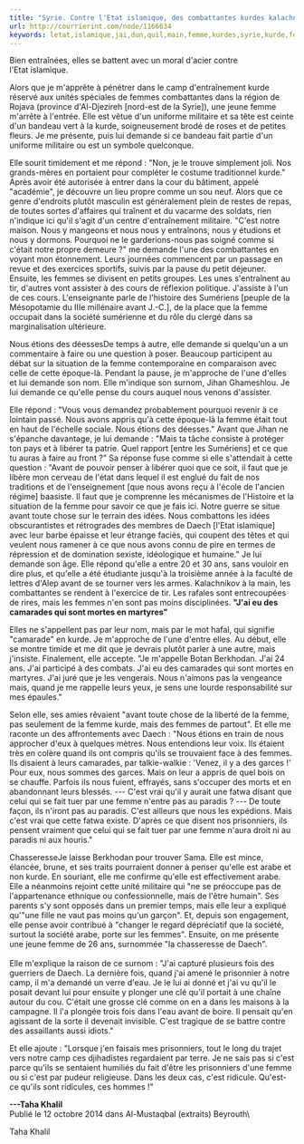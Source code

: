 ```yaml
---
title: "Syrie. Contre l'Etat islamique, des combattantes kurdes kalachnikov en main"
url: http://courrierint.com/node/1166634
keywords: letat,islamique,jai,dun,quil,main,femme,kurdes,syrie,kurde,femmes,militaire,société,demande,cest,combattantes,kalachnikov
---
```

Bien entraînées, elles se battent avec un moral d'acier contre l'Etat islamique.

Alors que je m'apprête à pénétrer dans le camp d'entraînement kurde réservé aux unités spéciales de femmes combattantes dans la région de Rojava (province d'Al-Djezireh \[nord-est de la Syrie\]), une jeune femme m'arrête à l'entrée. Elle est vêtue d'un uniforme militaire et sa tête est ceinte d'un bandeau vert à la kurde, soigneusement brodé de roses et de petites fleurs. Je me présente, puis lui demande si ce bandeau fait partie d'un uniforme militaire ou est un symbole quelconque.

Elle sourit timidement et me répond : "Non, je le trouve simplement joli. Nos grands-mères en portaient pour compléter le costume traditionnel kurde." Après avoir été autorisée à entrer dans la cour du bâtiment, appelé "académie", je découvre un lieu propre comme un sou neuf. Alors que ce genre d'endroits plutôt masculin est généralement plein de restes de repas, de toutes sortes d'affaires qui traînent et du vacarme des soldats, rien n'indique ici qu'il s'agit d'un centre d'entraînement militaire. "C'est notre maison. Nous y mangeons et nous nous y entraînons, nous y étudions et nous y dormons. Pourquoi ne le garderions-nous pas soigné comme si c'était notre propre demeure ?" me demande l'une des combattantes en voyant mon étonnement. Leurs journées commencent par un passage en revue et des exercices sportifs, suivis par la pause du petit déjeuner. Ensuite, les femmes se divisent en petits groupes. Les unes s'entraînent au tir, d'autres vont assister à des cours de réflexion politique. J'assiste à l'un de ces cours. L'enseignante parle de l'histoire des Sumériens \[peuple de la Mésopotamie du IIIe millénaire avant J.-C.\], de la place que la femme occupait dans la société sumérienne et du rôle du clergé dans sa marginalisation ultérieure.

Nous étions des déessesDe temps à autre, elle demande si quelqu'un a un commentaire à faire ou une question à poser. Beaucoup participent au débat sur la situation de la femme contemporaine en comparaison avec celle de cette époque-là. Pendant la pause, je m'approche de l'une d'elles et lui demande son nom. Elle m'indique son surnom, Jihan Ghameshlou. Je lui demande ce qu'elle pense du cours auquel nous venons d'assister.

Elle répond : "Vous vous demandez probablement pourquoi revenir à ce lointain passé. Nous avons appris qu'à cette époque-là la femme était tout en haut de l'échelle sociale. Nous étions des déesses." Avant que Jihan ne s'épanche davantage, je lui demande : "Mais ta tâche consiste à protéger ton pays et à libérer ta patrie. Quel rapport \[entre les Sumériens\] et ce que tu auras à faire au front ?" Sa réponse fuse comme si elle s'attendait à cette question : "Avant de pouvoir penser à libérer quoi que ce soit, il faut que je libère mon cerveau de l'état dans lequel il est englué du fait de nos traditions et de l'enseignement \[que nous avons reçu à l'école de l'ancien régime\] baasiste. Il faut que je comprenne les mécanismes de l'Histoire et la situation de la femme pour savoir ce que je fais ici. Notre guerre se situe avant toute chose sur le terrain des idées. Nous combattons les idées obscurantistes et rétrogrades des membres de Daech \[l'Etat islamique\] avec leur barbe épaisse et leur étrange faciès, qui coupent des têtes et qui veulent nous ramener à ce que nous avons connu de pire en termes de répression et de domination sexiste, idéologique et humaine." Je lui demande son âge. Elle répond qu'elle a entre 20 et 30 ans, sans vouloir en dire plus, et qu'elle a été étudiante jusqu'à la troisième année à la faculté de lettres d'Alep avant de se tourner vers les armes. Kalachnikov à la main, les combattantes se rendent à l'exercice de tir. Les rafales sont entrecoupées de rires, mais les femmes n'en sont pas moins disciplinées. **"J'ai eu des camarades qui sont mortes en martyres"**

Elles ne s'appellent pas par leur nom, mais par le mot hafal, qui signifie "camarade" en kurde. Je m'approche de l'une d'entre elles. Au début, elle se montre timide et me dit que je devrais plutôt parler à une autre, mais j'insiste. Finalement, elle accepte. "Je m'appelle Botan Berkhodan. J'ai 24 ans. J'ai participé à des combats. J'ai eu des camarades qui sont mortes en martyres. J'ai juré que je les vengerais. Nous n'aimons pas la vengeance mais, quand je me rappelle leurs yeux, je sens une lourde responsabilité sur mes épaules."

Selon elle, ses amies rêvaient "avant toute chose de la liberté de la femme, pas seulement de la femme kurde, mais des femmes de partout". Et elle me raconte un des affrontements avec Daech : "Nous étions en train de nous approcher d'eux à quelques mètres. Nous entendions leur voix. Ils étaient très en colère quand ils ont compris qu'ils se trouvaient face à des femmes. Ils disaient à leurs camarades, par talkie-walkie : 'Venez, il y a des garces !' Pour eux, nous sommes des garces. Mais on leur a appris de quel bois on se chauffe. Parfois ils nous fuient, effrayés, sans s'occuper des morts et en abandonnant leurs blessés. --- C'est vrai qu'il y aurait une fatwa disant que celui qui se fait tuer par une femme n'entre pas au paradis ? --- De toute façon, ils n'iront pas au paradis. C'est ailleurs que nous les expédions. Mais c'est vrai que cette fatwa existe. D'après ce que disent nos prisonniers, ils pensent vraiment que celui qui se fait tuer par une femme n'aura droit ni au paradis ni aux houris."

ChasseresseJe laisse Berkhodan pour trouver Sama. Elle est mince, élancée, brune, et ses traits pourraient donner à penser qu'elle est arabe et non kurde. En souriant, elle me confirme qu'elle est effectivement arabe. Elle a néanmoins rejoint cette unité militaire qui "ne se préoccupe pas de l'appartenance ethnique ou confessionnelle, mais de l'être humain". Ses parents s'y sont opposés dans un premier temps, mais elle leur a expliqué qu'"une fille ne vaut pas moins qu'un garçon". Et, depuis son engagement, elle pense avoir contribué à "changer le regard dépréciatif que la société, surtout la société arabe, porte sur les femmes". Ensuite, on me présente une jeune femme de 26 ans, surnommée "la chasseresse de Daech".\
\
Elle m'explique la raison de ce surnom : "J'ai capturé plusieurs fois des guerriers de Daech. La dernière fois, quand j'ai amené le prisonnier à notre camp, il m'a demandé un verre d'eau. Je le lui ai donné et j'ai vu qu'il le posait devant lui pour ensuite y plonger une clé qu'il portait à une chaîne autour du cou. C'était une grosse clé comme on en a dans les maisons à la campagne. Il l'a plongée trois fois dans l'eau avant de boire. Il pensait qu'en agissant de la sorte il devenait invisible. C'est tragique de se battre contre des assaillants aussi idiots."

Et elle ajoute : "Lorsque j'en faisais mes prisonniers, tout le long du trajet vers notre camp ces djihadistes regardaient par terre. Je ne sais pas si c'est parce qu'ils se sentaient humiliés du fait d'être les prisonniers d'une femme ou si c'est par pudeur religieuse. Dans les deux cas, c'est ridicule. Qu'est-ce qu'ils sont ridicules, ces hommes !"

**---Taha Khalil**\
Publié le 12 octobre 2014 dans Al-Mustaqbal (extraits) Beyrouth\

Taha Khalil
